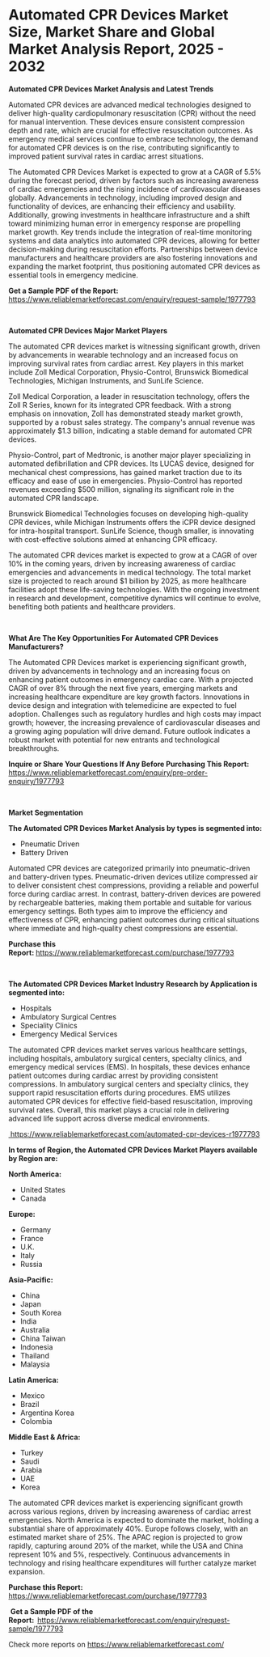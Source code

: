 <p><h1>Automated CPR Devices Market Size, Market Share and Global Market Analysis Report, 2025 - 2032</h1></p><p><strong>Automated CPR Devices Market Analysis and Latest Trends</strong></p>
<p><p>Automated CPR devices are advanced medical technologies designed to deliver high-quality cardiopulmonary resuscitation (CPR) without the need for manual intervention. These devices ensure consistent compression depth and rate, which are crucial for effective resuscitation outcomes. As emergency medical services continue to embrace technology, the demand for automated CPR devices is on the rise, contributing significantly to improved patient survival rates in cardiac arrest situations.</p><p>The Automated CPR Devices Market is expected to grow at a CAGR of 5.5% during the forecast period, driven by factors such as increasing awareness of cardiac emergencies and the rising incidence of cardiovascular diseases globally. Advancements in technology, including improved design and functionality of devices, are enhancing their efficiency and usability. Additionally, growing investments in healthcare infrastructure and a shift toward minimizing human error in emergency response are propelling market growth. Key trends include the integration of real-time monitoring systems and data analytics into automated CPR devices, allowing for better decision-making during resuscitation efforts. Partnerships between device manufacturers and healthcare providers are also fostering innovations and expanding the market footprint, thus positioning automated CPR devices as essential tools in emergency medicine.</p></p>
<p><strong>Get a Sample PDF of the Report:&nbsp;</strong> <a href="https://www.reliablemarketforecast.com/enquiry/request-sample/1977793?utm_campaign=2325&utm_medium=2&utm_source=Github&utm_content=ia&utm_term=04032025&utm_id=automated-cpr-devices">https://www.reliablemarketforecast.com/enquiry/request-sample/1977793</a></p>
<p>&nbsp;</p>
<p><strong>Automated CPR Devices Major Market Players</strong></p>
<p><p>The automated CPR devices market is witnessing significant growth, driven by advancements in wearable technology and an increased focus on improving survival rates from cardiac arrest. Key players in this market include Zoll Medical Corporation, Physio-Control, Brunswick Biomedical Technologies, Michigan Instruments, and SunLife Science.</p><p>Zoll Medical Corporation, a leader in resuscitation technology, offers the Zoll R Series, known for its integrated CPR feedback. With a strong emphasis on innovation, Zoll has demonstrated steady market growth, supported by a robust sales strategy. The company's annual revenue was approximately $1.3 billion, indicating a stable demand for automated CPR devices.</p><p>Physio-Control, part of Medtronic, is another major player specializing in automated defibrillation and CPR devices. Its LUCAS device, designed for mechanical chest compressions, has gained market traction due to its efficacy and ease of use in emergencies. Physio-Control has reported revenues exceeding $500 million, signaling its significant role in the automated CPR landscape.</p><p>Brunswick Biomedical Technologies focuses on developing high-quality CPR devices, while Michigan Instruments offers the iCPR device designed for intra-hospital transport. SunLife Science, though smaller, is innovating with cost-effective solutions aimed at enhancing CPR efficacy.</p><p>The automated CPR devices market is expected to grow at a CAGR of over 10% in the coming years, driven by increasing awareness of cardiac emergencies and advancements in medical technology. The total market size is projected to reach around $1 billion by 2025, as more healthcare facilities adopt these life-saving technologies. With the ongoing investment in research and development, competitive dynamics will continue to evolve, benefiting both patients and healthcare providers.</p></p>
<p>&nbsp;</p>
<p><strong>What Are The Key Opportunities For Automated CPR Devices Manufacturers?</strong></p>
<p><p>The Automated CPR Devices market is experiencing significant growth, driven by advancements in technology and an increasing focus on enhancing patient outcomes in emergency cardiac care. With a projected CAGR of over 8% through the next five years, emerging markets and increasing healthcare expenditure are key growth factors. Innovations in device design and integration with telemedicine are expected to fuel adoption. Challenges such as regulatory hurdles and high costs may impact growth; however, the increasing prevalence of cardiovascular diseases and a growing aging population will drive demand. Future outlook indicates a robust market with potential for new entrants and technological breakthroughs.</p></p>
<p><strong>Inquire or Share Your Questions If Any Before Purchasing This Report:</strong> <a href="https://www.reliablemarketforecast.com/enquiry/pre-order-enquiry/1977793?utm_campaign=2325&utm_medium=2&utm_source=Github&utm_content=ia&utm_term=04032025&utm_id=automated-cpr-devices">https://www.reliablemarketforecast.com/enquiry/pre-order-enquiry/1977793</a></p>
<p>&nbsp;</p>
<p><strong>Market Segmentation</strong></p>
<p><strong>The Automated CPR Devices Market Analysis by types is segmented into:</strong></p>
<p><ul><li>Pneumatic Driven</li><li>Battery Driven</li></ul></p>
<p><p>Automated CPR devices are categorized primarily into pneumatic-driven and battery-driven types. Pneumatic-driven devices utilize compressed air to deliver consistent chest compressions, providing a reliable and powerful force during cardiac arrest. In contrast, battery-driven devices are powered by rechargeable batteries, making them portable and suitable for various emergency settings. Both types aim to improve the efficiency and effectiveness of CPR, enhancing patient outcomes during critical situations where immediate and high-quality chest compressions are essential.</p></p>
<p><strong>Purchase this Report:&nbsp;</strong><a href="https://www.reliablemarketforecast.com/purchase/1977793?utm_campaign=2325&utm_medium=2&utm_source=Github&utm_content=ia&utm_term=04032025&utm_id=automated-cpr-devices">https://www.reliablemarketforecast.com/purchase/1977793</a></p>
<p>&nbsp;</p>
<p><strong>The Automated CPR Devices Market Industry Research by Application is segmented into:</strong></p>
<p><ul><li>Hospitals</li><li>Ambulatory Surgical Centres</li><li>Speciality Clinics</li><li>Emergency Medical Services</li></ul></p>
<p><p>The automated CPR devices market serves various healthcare settings, including hospitals, ambulatory surgical centers, specialty clinics, and emergency medical services (EMS). In hospitals, these devices enhance patient outcomes during cardiac arrest by providing consistent compressions. In ambulatory surgical centers and specialty clinics, they support rapid resuscitation efforts during procedures. EMS utilizes automated CPR devices for effective field-based resuscitation, improving survival rates. Overall, this market plays a crucial role in delivering advanced life support across diverse medical environments.</p></p>
<p><a href="https://www.reliablemarketforecast.com/automated-cpr-devices-r1977793?utm_campaign=2325&utm_medium=2&utm_source=Github&utm_content=ia&utm_term=04032025&utm_id=automated-cpr-devices">&nbsp;https://www.reliablemarketforecast.com/automated-cpr-devices-r1977793</a></p>
<p><strong>In terms of Region, the Automated CPR Devices Market Players available by Region are:</strong></p>
<p>
    <p> <strong> North America: </strong>
        <ul>
            <li>United States</li>
            <li>Canada</li>
        </ul>
        </p> 
    <p> <strong> Europe: </strong>
        <ul>
            <li>Germany</li>
            <li>France</li>
            <li>U.K.</li>
            <li>Italy</li>
            <li>Russia</li>
        </ul>
        </p> 
    <p> <strong> Asia-Pacific: </strong>
        <ul>
            <li>China</li>
            <li>Japan</li>
            <li>South Korea</li>
            <li>India</li>
            <li>Australia</li>
            <li>China Taiwan</li>
            <li>Indonesia</li>
            <li>Thailand</li>
            <li>Malaysia</li>
        </ul>
        </p> 
    <p> <strong> Latin America: </strong>
        <ul>
            <li>Mexico</li>
            <li>Brazil</li>
            <li>Argentina Korea</li>
            <li>Colombia</li>
        </ul>
        </p> 
    <p> <strong> Middle East & Africa: </strong>
        <ul>
            <li>Turkey</li>
            <li>Saudi</li>
            <li>Arabia</li>
            <li>UAE</li>
            <li>Korea</li>
        </ul>
    </p>
    </p>
<p><p>The automated CPR devices market is experiencing significant growth across various regions, driven by increasing awareness of cardiac arrest emergencies. North America is expected to dominate the market, holding a substantial share of approximately 40%. Europe follows closely, with an estimated market share of 25%. The APAC region is projected to grow rapidly, capturing around 20% of the market, while the USA and China represent 10% and 5%, respectively. Continuous advancements in technology and rising healthcare expenditures will further catalyze market expansion.</p></p>
<p><strong>Purchase this Report: </strong><a href="https://www.reliablemarketforecast.com/purchase/1977793?utm_campaign=2325&utm_medium=2&utm_source=Github&utm_content=ia&utm_term=04032025&utm_id=automated-cpr-devices">https://www.reliablemarketforecast.com/purchase/1977793</a></p>
<p>&nbsp;<strong>Get a Sample PDF of the Report:&nbsp;&nbsp;</strong><a href="https://www.reliablemarketforecast.com/enquiry/request-sample/1977793?utm_campaign=2325&utm_medium=2&utm_source=Github&utm_content=ia&utm_term=04032025&utm_id=automated-cpr-devices">https://www.reliablemarketforecast.com/enquiry/request-sample/1977793</a></p>
<p><strong></strong></p>
<p>Check more reports on <a href="https://www.reliablemarketforecast.com/?utm_campaign=2325&utm_medium=2&utm_source=Github&utm_content=ia&utm_term=04032025&utm_id=automated-cpr-devices">https://www.reliablemarketforecast.com/</a></p>
